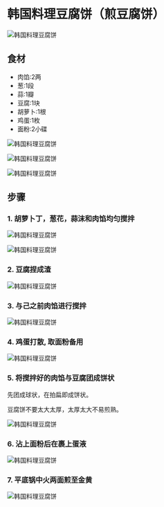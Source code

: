 韩国料理豆腐饼（煎豆腐饼）
===============================
![韩国料理豆腐饼](han-guo-liao-li-dou-fu-bing11.jpg)


## 食材 ##
* 肉馅:2两
* 葱:1段
* 蒜:1瓣
* 豆腐:1块
* 胡萝卜:1根
* 鸡蛋:1枚
* 面粉:2小碟


![韩国料理豆腐饼](han-guo-liao-li-dou-fu-bing01.jpg)


![韩国料理豆腐饼](han-guo-liao-li-dou-fu-bing02.jpg)


![韩国料理豆腐饼](han-guo-liao-li-dou-fu-bing07.jpg)



## 步骤 ##
### 1. 胡萝卜丁，葱花，蒜沫和肉馅均匀搅拌 ###
![韩国料理豆腐饼](han-guo-liao-li-dou-fu-bing03.jpg)


![韩国料理豆腐饼](han-guo-liao-li-dou-fu-bing04.jpg)


### 2. 豆腐捏成渣 ###
![韩国料理豆腐饼](han-guo-liao-li-dou-fu-bing05.jpg)


### 3. 与己之前肉馅进行搅拌 ###
![韩国料理豆腐饼](han-guo-liao-li-dou-fu-bing06.jpg)


### 4. 鸡蛋打散, 取面粉备用 ###
![韩国料理豆腐饼](han-guo-liao-li-dou-fu-bing08.jpg)


### 5. 将搅拌好的肉馅与豆腐团成饼状 ###
先团成球状，在拍扁即成饼状。

豆腐饼不要太大太厚，太厚太大不易煎熟。

![韩国料理豆腐饼](han-guo-liao-li-dou-fu-bing09.jpg)


### 6. 沾上面粉后在裹上蛋液 ###
![韩国料理豆腐饼](han-guo-liao-li-dou-fu-bing10.jpg)


### 7. 平底锅中火两面煎至金黄 ###
![韩国料理豆腐饼](han-guo-liao-li-dou-fu-bing11.jpg)
